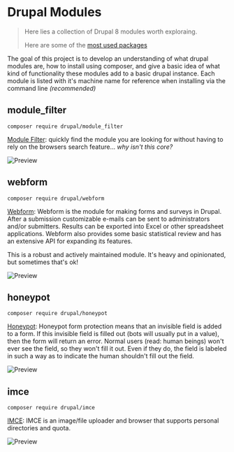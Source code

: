 # Drupal Modules
> Here lies a collection of Drupal 8 modules worth exploraing. 
> 
> Here are some of the [most used packages](https://www.drupal.org/project/usage)

The goal of this project is to develop an understanding of what drupal modules are, how to install using composer, and give a basic idea of what kind of functionality these modules add to a basic drupal instance. Each module is listed with it's machine name for reference when installing via the command line *(recommended)*

## module_filter
	composer require drupal/module_filter
	
[Module Filter](https://www.drupal.org/project/module_filter): quickly find the module you are looking for without having to rely on the browsers search feature... *why isn't this core?*

![Preview](https://www.drupal.org/files/project-images/module_filter-3.0-modules.png)

## webform 
	composer require drupal/webform

[Webform](https://www.drupal.org/project/webform): Webform is the module for making forms and surveys in Drupal. After a submission customizable e-mails can be sent to administrators and/or submitters. Results can be exported into Excel or other spreadsheet applications. Webform also provides some basic statistical review and has an extensive API for expanding its features.

This is a robust and actively maintained module. It's heavy and opinionated, but sometimes that's ok! 

![Preview](https://www.drupal.org/files/issues/2018-05-19/webfork-wizard-admin.png)

## honeypot
	composer require drupal/honeypot

[Honeypot](https://www.drupal.org/project/honeypot): Honeypot form protection means that an invisible field is added to a form. If this invisible field is filled out (bots will usually put in a value), then the form will return an error. Normal users (read: human beings) won't ever see the field, so they won't fill it out. Even if they do, the field is labeled in such a way as to indicate the human shouldn't fill out the field.

![Preview]()

## imce
	composer require drupal/imce
	
[IMCE](https://www.drupal.org/project/imce): IMCE is an image/file uploader and browser that supports personal directories and quota.

![Preview](https://www.drupal.org/files/images/imce-screenshot.jpg)
